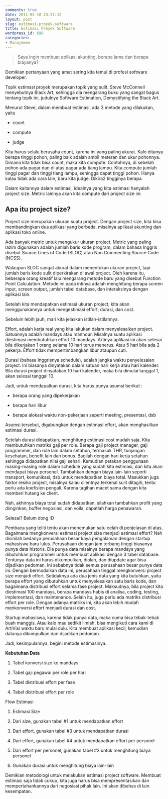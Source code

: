 ```yaml
---
comments: true
date: 2011-05-10 23:37:12
layout: post
slug: estimasi-proyek-software
title: Estimasi Proyek Software
wordpress_id: 690
categories:
- Manajemen
---
```


> Saya ingin membuat aplikasi akunting, berapa lama dan berapa biayanya?



Demikian pertanyaan yang amat sering kita temui di profesi software developer. 

Topik estimasi proyek merupakan topik yang sulit. Steve McConnell menyebutnya Black Art, 
sehingga dia mengarang buku yang sangat bagus tentang topik ini, 
judulnya Software Estimation, Demystifying the Black Art. 

Menurut Steve, dalam membuat estimasi, ada 3 metode yang dilakukan, yaitu 



	
  * count

	
  * compute

	
  * judge




Kita harus selalu berusaha count, karena ini yang paling akurat. 
Kalo ditanya berapa tinggi pohon, paling baik adalah ambil meteran dan ukur pohonnya. 
Dimana kita tidak bisa count, maka kita compute. 
Contohnya, di sebelah pohon ada pagar dan di atas pagar ada tiang lampu. 
Kita compute jumlah tinggi pagar dan tinggi tiang lampu, sehingga dapat tinggi pohon. 
Hanya kalau tidak ada cara lain, baru kita judge. 
Dikira2 tingginya berapa. 

Dalam kaitannya dalam estimasi, idealnya yang kita estimasi hanyalah project size. 
Metric lainnya akan kita compute dari project size ini. 




## Apa itu project size?


Project size merupakan ukuran suatu project. 
Dengan project size, kita bisa membandingkan dua aplikasi yang berbeda, 
misalnya aplikasi akunting dan aplikasi toko online. 

Ada banyak metric untuk mengukur ukuran project. Metric yang paling lazim digunakan 
adalah jumlah baris kode program, dalam bahasa Inggris disebut Source Lines of Code (SLOC)
atau Non Commenting Source Code (NCSS). 

Walaupun SLOC sangat akurat dalam menentukan ukuran project, tapi jumlah baris kode sulit diperkirakan di awal project. 
Oleh karena itu, beberapa orang kreatif lalu mengarang metode baru yang disebut Function Point Calculation. 
Metode ini pada intinya adalah menghitung berapa screen input, screen output, jumlah tabel database, dan interaksinya dengan aplikasi lain. 

Setelah kita mendapatkan estimasi ukuran project, kita akan menggunakannya untuk mengestimasi effort, durasi, dan cost. 

Sebelum lebih jauh, mari kita jelaskan istilah-istilahnya. 

Effort, adalah kerja real yang kita lakukan dalam menyelesaikan project. Satuannya adalah mandays atau manhour. 
Misalnya suatu aplikasi diestimasi membutuhkan effort 10 mandays. Artinya aplikasi ini akan selesai bila dikerjakan 1 orang selama 10 hari terus menerus. 
Atau 5 hari bila ada 2 pekerja. Effort tidak mempertimbangkan libur ataupun cuti. 

Durasi (bahasa Inggrisnya schedule), adalah jangka waktu penyelesaian project. Ini biasanya dinyatakan dalam satuan hari kerja atau hari kalender. 
Bila durasi project dinyatakan 10 hari kalender, maka bila dimulai tanggal 1, akan selesai tanggal 10.

Jadi, untuk mendapatkan durasi, kita harus punya asumsi berikut : 



	
  * berapa orang yang dipekerjakan

	
  * berapa hari libur

	
  * berapa alokasi waktu non-pekerjaan seperti meeting, presentasi, dsb




Asumsi tersebut, digabungkan dengan estimasi effort, akan menghasilkan estimasi durasi.

Setelah durasi didapatkan, menghitung estimasi cost mudah saja. Kita membutuhkan matriks gaji per role.
Berapa gaji project manager, gaji programmer, dan role lain dalam setahun, termasuk THR, tunjangan kesehatan, benefit lain dan bonus. 
Bagilah dengan hari kerja setahun sehingga didapatkan nilai gaji sehari. 
Kemudian petakan penggunaan masing-masing role dalam schedule yang sudah kita estimasi, dan kita akan mendapat biaya personel. 
Tambahkan dengan biaya lain-lain seperti transport, komunikasi, dsb untuk mendapatkan biaya total. 
Masukkan juga faktor resiko project, misalnya kalau clientnya terkenal sulit ditagih, tentu perlu ada koefisien pengali. 
Karena tagihan macet sama dengan kita memberi hutang ke client. 

Nah, akhirnya biaya total sudah didapatkan, silahkan tambahkan profit yang diinginkan, buffer negosiasi, dan voila, dapatlah harga penawaran. 

Selesai? Belum dong :D

Pembaca yang teliti tentu akan menemukan satu celah di penjelasan di atas. Bagaimana mengkonversi estimasi project size menjadi estimasi effort?
Nah disinilah bedanya perusahaan besar kaya pengalaman dengan startup mahasiswa baru lulus. Perusahaan dengan jam terbang tinggi biasanya punya data historis. 
Dia punya data misalnya berapa mandays yang dibutuhkan programmer untuk membuat aplikasi dengan 3 tabel database. 
Tentunya data ini harus dikumpulkan, diolah, dan diupdate agar bisa dijadikan pedoman. Ini sebabnya tidak semua perusahaan besar punya data ini. 
Dengan bermodalkan data ini, perusahaan tinggal mengkonversi project size menjadi effort. 
Setidaknya ada dua jenis data yang kita butuhkan, yaitu berapa effort yang dibutuhkan untuk menyelesaikan satu baris kode, dan bagaimana distribusi effort selama fase project. Maksudnya, bila project kita diestimasi 100 mandays, berapa mandays habis di analisa, coding, testing, implementasi, dan maintenance. 
Selain itu, juga perlu ada matriks distribusi effort per role. Dengan adanya matriks ini, kita akan lebih mudah menkonversi effort menjadi durasi dan cost. 

Startup mahasiswa, karena tidak punya data, maka cuma bisa tebak-tebak buah manggis. Atau kalo mau sedikit ilmiah, bisa mengikuti cara kami di ArtiVisi waktu baru mulai dulu. Kita membuat aplikasi kecil, kemudian datanya dikumpulkan dan dijadikan pedoman. 

Jadi, kesimpulannya, begini metode estimasinya. 

**Kebutuhan Data**



	
  1. Tabel konversi size ke mandays

	
  2. Tabel gaji pegawai per role per hari

	
  3. Tabel distribusi effort per fase

	
  4. Tabel distribusi effort per role





Flow Estimasi

	
  1. Estimasi Size

	
  2. Dari size, gunakan tabel #1 untuk mendapatkan effort

	
  3. Dari effort, gunakan tabel #3 untuk mendapatkan durasi

	
  4. Dari effort, gunakan tabel #4 untuk mendapatkan effort per personel

	
  5. Dari effort per personel, gunakan tabel #2 untuk menghitung biaya personel

	
  6. Gunakan durasi untuk menghitung biaya lain-lain





Demikian metodologi untuk melakukan estimasi project software. Membuat estimasi saja tidak cukup, kita juga harus bisa mempresentasikan dan mempertahankannya dari negosiasi pihak lain. Ini akan dibahas di lain kesempatan. 
